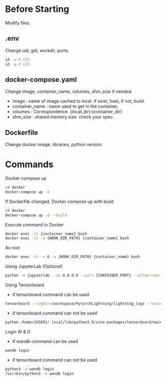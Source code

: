 # Before Starting
Modify files.


## .env
Change uid, gid, workdir, ports.
```bash
id -u # UID
id -g # GID
```


## docker-compose.yaml
Change image, container_name, volumes, shm_size if needed.
- image : name of image cached to local. if exist, load, if not, build.
- container_name : name used to get in the container.
- volumes : Correspondence. {local_dir}:{container_dir}
- shm_size : shared memory size. check your spec.


## Dockerfile
Change docker image, libraries, python version.


# Commands

Docker compose up
```bash
cd docker
docker-compose up -d
```

If Dockerfile changed, Docker compose up with build
```bash
cd docker
docker-compose up -d --build
```

Execute command in Docker
```bash
docker exec -it {container_name} bash
docker exec -it -w {WORK_DIR_PATH} {container_name} bash
```

As root
```bash
docker exec -it -u 0 -w {WORK_DIR_PATH} {container_name} bash
```

Using JupyterLab (Optional)
```bash
python -m jupyterlab --ip 0.0.0.0 --port {CONTAINER_PORT} --allow-root
```

Using Tensorboard
- if tensorboard command can be used
```bash
tensorboard --logdir=/workspace/PytorchLightning/lightning_logs --host=0.0.0.0 --port={CONTAINER_PORT}
```
- if tensorboard command can not be used
```bash
python /home/{USER}/.local/lib/python3.9/site-packages/tensorboard/main.py --logdir=/workspace/PytorchLightning/lightning_logs --host=0.0.0.0 --port={CONTAINER_PORT}
```

Login W & D
- if wandb command can be used
```bash
wandb login
```
- if tensorboard command can not be used
```bash
python3 -m wandb login
/usr/bin/python3 -m wandb login
```
